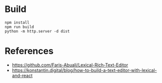 # Build
```shell
npm install
npm run build
python -m http.server -d dist
```

# References
- https://github.com/Faris-Abuali/Lexical-Rich-Text-Editor
- https://konstantin.digital/blog/how-to-build-a-text-editor-with-lexical-and-react
